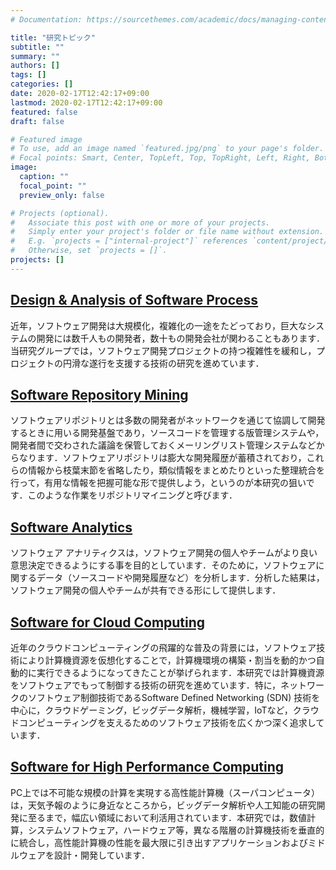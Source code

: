```yaml
---
# Documentation: https://sourcethemes.com/academic/docs/managing-content/

title: "研究トピック"
subtitle: ""
summary: ""
authors: []
tags: []
categories: []
date: 2020-02-17T12:42:17+09:00
lastmod: 2020-02-17T12:42:17+09:00
featured: false
draft: false

# Featured image
# To use, add an image named `featured.jpg/png` to your page's folder.
# Focal points: Smart, Center, TopLeft, Top, TopRight, Left, Right, BottomLeft, Bottom, BottomRight.
image:
  caption: ""
  focal_point: ""
  preview_only: false

# Projects (optional).
#   Associate this post with one or more of your projects.
#   Simply enter your project's folder or file name without extension.
#   E.g. `projects = ["internal-project"]` references `content/project/deep-learning/index.md`.
#   Otherwise, set `projects = []`.
projects: []
---
```


## [Design & Analysis of Software Process](/project/software-process/)
近年，ソフトウェア開発は大規模化，複雑化の一途をたどっており，巨大なシステムの開発には数千人もの開発者，数十もの開発会社が関わることもあります．当研究グループでは，ソフトウェア開発プロジェクトの持つ複雑性を緩和し，プロジェクトの円滑な遂行を支援する技術の研究を進めています．

## [Software Repository Mining](/project/repository-mining/)
ソフトウェアリポジトリとは多数の開発者がネットワークを通じて協調して開発するときに用いる開発基盤であり，ソースコードを管理する版管理システムや，開発者間で交わされた議論を保管しておくメーリングリスト管理システムなどからなります．ソフトウェアリポジトリは膨大な開発履歴が蓄積されており，これらの情報から枝葉末節を省略したり，類似情報をまとめたりといった整理統合を行って，有用な情報を把握可能な形で提供しよう，というのが本研究の狙いです．このような作業をリポジトリマイニングと呼びます．

## [Software Analytics](/project/software-analytics/)
ソフトウェア アナリティクスは，ソフトウェア開発の個人やチームがより良い意思決定できるようにする事を目的としています．そのために，ソフトウェアに関するデータ（ソースコードや開発履歴など）を分析します．分析した結果は，ソフトウェア開発の個人やチームが共有できる形にして提供します．

## [Software for Cloud Computing](/project/cloud-computing/)
近年のクラウドコンピューティングの飛躍的な普及の背景には，ソフトウェア技術により計算機資源を仮想化することで，計算機環境の構築・割当を動的かつ自動的に実行できるようになってきたことが挙げられます．本研究では計算機資源をソフトウェアでもって制御する技術の研究を進めています．特に，ネットワークのソフトウェア制御技術であるSoftware Defined Networking (SDN) 技術を中心に，クラウドゲーミング，ビッグデータ解析，機械学習，IoTなど，クラウドコンピューティングを支えるためのソフトウェア技術を広くかつ深く追求しています．

## [Software for High Performance Computing](/project/high-performance-computing)
PC上では不可能な規模の計算を実現する高性能計算機（スーパコンピュータ）は，天気予報のように身近なところから，ビッグデータ解析や人工知能の研究開発に至るまで，幅広い領域において利活用されています．本研究では，数値計算，システムソフトウェア，ハードウェア等，異なる階層の計算機技術を垂直的に統合し，高性能計算機の性能を最大限に引き出すアプリケーションおよびミドルウェアを設計・開発しています．
